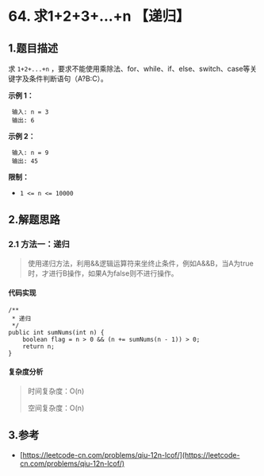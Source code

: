 # 64. 求1+2+3+...+n 【递归】

## 1.题目描述

求 `1+2+...+n` ，要求不能使用乘除法、for、while、if、else、switch、case等关键字及条件判断语句（A?B:C）。

**示例 1：**

```text
 输入: n = 3
 输出: 6
```

**示例 2：**

```text
 输入: n = 9
 输出: 45
```

**限制：**

* `1 <= n <= 10000`

## 2.解题思路

### 2.1 方法一：递归

> 使用递归方法，利用&&逻辑运算符来坐终止条件，例如A&&B，当A为true时，才进行B操作，如果A为false则不进行操作。

#### 代码实现

```text
/**
 * 递归
 */
public int sumNums(int n) {
    boolean flag = n > 0 && (n += sumNums(n - 1)) > 0;
    return n;
}
```

#### 复杂度分析

> 时间复杂度：O\(n\)
>
> 空间复杂度：O\(n\)

## 3.参考

* [https://leetcode-cn.com/problems/qiu-12n-lcof/](https://leetcode-cn.com/problems/qiu-12n-lcof/)

